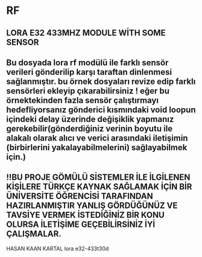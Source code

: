 # RF
LORA E32 433MHZ MODULE WİTH SOME SENSOR
------------------------------------------
Bu dosyada lora rf modülü ile farklı sensör verileri gönderilip karşı taraftan dinlenmesi sağlanmıştır.
bu örnek dosyaları revize edip farklı sensörleri ekleyip çıkarabilirsiniz 
! eğer bu örnektekinden fazla sensör çalıştırmayı hedefliyorsanız gönderici kısmındaki void loopun içindeki delay üzerinde değişiklik yapmanız gerekebilir(gönderdiğiniz verinin boyutu ile alakalı olarak alıcı ve verici arasındaki iletişimin (birbirlerini yakalayabilmelerini) sağlayabilmek için.)
------------------------------------------
!!BU PROJE GÖMÜLÜ SİSTEMLER İLE İLGİLENEN KİŞİLERE TÜRKÇE KAYNAK SAĞLAMAK İÇİN BİR ÜNİVERSİTE ÖĞRENCİSİ TARAFINDAN HAZIRLANMIŞTIR YANLIŞ GÖRDÜĞÜNÜZ VE TAVSİYE VERMEK İSTEDİĞİNİZ BİR KONU OLURSA İLETİŞİME GEÇEBİLİRSİNİZ İYİ ÇALIŞMALAR.
--------------------------------------
HASAN KAAN KARTAL
lora e32-433t30d
